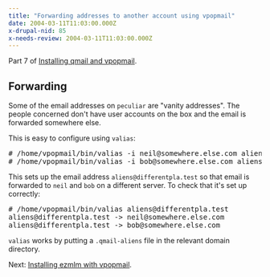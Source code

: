 ```yaml
---
title: "Forwarding addresses to another account using vpopmail"
date: 2004-03-11T11:03:00.000Z
x-drupal-nid: 85
x-needs-review: 2004-03-11T11:03:00.000Z
---
```

Part 7 of [Installing qmail and vpopmail](/node/view/165).

## Forwarding

Some of the email addresses on `peculiar` are "vanity addresses". The people concerned don't have user accounts on the box and the email is forwarded somewhere else.

This is easy to configure using `valias`:

<pre># /home/vpopmail/bin/valias -i neil@somewhere.else.com aliens@differentpla.test
# /home/vpopmail/bin/valias -i bob@somewhere.else.com aliens@differentpla.test</pre>

This sets up the email address `aliens@differentpla.test` so that email is forwarded to `neil` and `bob` on a different server.
To check that it's set up correctly:

<pre># /home/vpopmail/bin/valias aliens@differentpla.test
aliens@differentpla.test -> neil@somewhere.else.com
aliens@differentpla.test -> bob@somewhere.else.com</pre>

`valias` works by putting a `.qmail-aliens` file in the relevant domain directory.

Next: [Installing ezmlm with vpopmail](/node/view/174).
